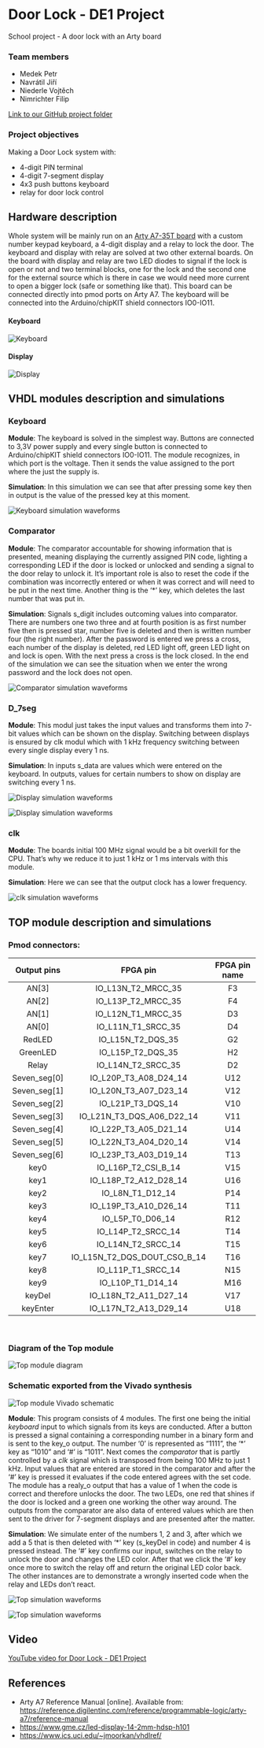 # Door Lock - DE1 Project
School project - A door lock with an Arty board

### Team members

- Medek Petr
- Navrátil Jiří
- Niederle Vojtěch
- Nimrichter Filip 

[Link to our GitHub project folder](https://github.com/GeorgeNavratil/Door_Lock-DE1_Project)

### Project objectives

Making a Door Lock system with:

- 4-digit PIN terminal
- 4-digit 7-segment display
- 4x3 push buttons keyboard
- relay for door lock control

## Hardware description

Whole system will be mainly run on an [Arty A7-35T board](https://store.digilentinc.com/arty-a7-artix-7-fpga-development-board/) with a custom number keypad keyboard, a 4-digit display and a relay to lock the door. The keyboard and display with relay are solved at two other external boards. On the board with display and relay are two LED diodes to signal if the lock is open or not and two terminal blocks, one for the lock and the second one for the external source which is there in case we would need more current to open a bigger lock (safe or something like that). This board can be connected directly into pmod ports on Arty A7. The keyboard will be connected into the Arduino/chipKIT shield connectors IO0-IO11. 

#### Keyboard

![Keyboard](Images/Keyboard.png)

#### Display

![Display](Images/Display.png)

## VHDL modules description and simulations

### Keyboard

**Module**: The keyboard is solved in the simplest way. Buttons are connected to 3,3V  power supply and every single button is connected to Arduino/chipKIT shield connectors IO0-IO11. The module recognizes, in which port is the voltage. Then it sends the value assigned to the port where the just the supply is.

**Simulation**: In this simulation we can see that after pressing some key then in output is the value of the pressed key at this moment. 

![Keyboard simulation waveforms](Images/KeyboardSim.png)

### Comparator

**Module**: The comparator accountable for showing information that is presented, meaning displaying the currently assigned PIN code, lighting a corresponding LED if the door is locked or unlocked and sending a signal to the door relay to unlock it. It’s important role is also to reset the code if the combination was incorrectly entered or when it was correct and will need to be put in the next time. Another thing is the ‘*’ key, which deletes the last number that was put in.

**Simulation**: Signals s_digit includes outcoming values into comparator. There are numbers one two three and at fourth position is as first number five then is pressed star, number five is deleted and then is written number four (the right number). After the password is entered we press a cross, each number of the display is deleted, red LED light off, green LED light on and lock is open. With the next press a cross is the lock closed. In the end of the simulation we can see the situation when we enter the wrong password and the lock does not open. 

![Comparator simulation waveforms](Images/ComparatorSim.png)

### D_7seg

**Module**: This modul just takes the input values and transforms them into 7-bit values which can be shown on the display. Switching between displays is ensured by clk modul which with 1 kHz frequency switching between every single display every 1 ns.

**Simulation**: In inputs s_data are values which were entered on the keyboard. In outputs, values for certain numbers to show on display are switching every 1 ns. 

![Display simulation waveforms](Images/DisplaySim1.png)

![Display simulation waveforms](Images/DisplaySim2.png)

### clk

**Module**: The boards initial 100 MHz signal would be a bit overkill for the CPU. That’s why we reduce it to just 1 kHz or 1 ms intervals with this module.

**Simulation**: Here we can see that the output clock has a lower frequency.

![clk simulation waveforms](Images/clkSim.png)
## TOP module description and simulations

### Pmod connectors:

| Output pins | FPGA pin                    | FPGA pin name |
|:-----------:|:---------------------------:|:-------------:|
| AN[3]       | IO_L13N_T2_MRCC_35          | F3            |
| AN[2]       | IO_L13P_T2_MRCC_35          | F4            |
| AN[1]       | IO_L12N_T1_MRCC_35          | D3            |
| AN[0]       | IO_L11N_T1_SRCC_35          | D4            |
| RedLED      | IO_L15N_T2_DQS_35           | G2            |
| GreenLED    | IO_L15P_T2_DQS_35           | H2            |
| Relay       | IO_L14N_T2_SRCC_35          | D2            |
| Seven_seg[0]| IO_L20P_T3_A08_D24_14       | U12           |
| Seven_seg[1]| IO_L20N_T3_A07_D23_14       | V12           |
| Seven_seg[2]| IO_L21P_T3_DQS_14           | V10           |
| Seven_seg[3]| IO_L21N_T3_DQS_A06_D22_14   | V11           |
| Seven_seg[4]| IO_L22P_T3_A05_D21_14       | U14           |
| Seven_seg[5]| IO_L22N_T3_A04_D20_14       | V14           |
| Seven_seg[6]| IO_L23P_T3_A03_D19_14       | T13           |
| key0        | IO_L16P_T2_CSI_B_14         | V15           |
| key1        | IO_L18P_T2_A12_D28_14       | U16           |
| key2        | IO_L8N_T1_D12_14            | P14           |
| key3        | IO_L19P_T3_A10_D26_14       | T11           |
| key4        | IO_L5P_T0_D06_14            | R12           |
| key5        | IO_L14P_T2_SRCC_14          | T14           |
| key6        | IO_L14N_T2_SRCC_14          | T15           |
| key7        | IO_L15N_T2_DQS_DOUT_CSO_B_14| T16           |
| key8        | IO_L11P_T1_SRCC_14          | N15           |
| key9        | IO_L10P_T1_D14_14           | M16           |
| keyDel      | IO_L18N_T2_A11_D27_14       | V17           |
| keyEnter    | IO_L17N_T2_A13_D29_14       | U18           |

<br>

### Diagram of the Top module

![Top module diagram](Images/Top-Door_Lock.png)

### Schematic exported from the Vivado synthesis

![Top module Vivado schematic](Images/VivadoSchematic.png)

**Module**: This program consists of 4 modules. The first one being the initial *keyboard* input to which signals from its keys are conducted. After a button is pressed a signal containing a corresponding number in a binary form and is sent to the key_o output. The number ‘0’ is represented as “1111”, the ‘*’ key as “1010” and ‘#’ is “1011”. Next comes the *comparator* that is partly controlled by a *clk* signal which is transposed from being 100 MHz to just 1 kHz. Input values that are entered are stored in the comparator and after the ‘#’ key is pressed it evaluates if the code entered agrees with the set code. The module has a realy_o output that has a value of 1 when the code is correct and therefore unlocks the door. The two LEDs, one red that shines if the door is locked and a green one working the other way around. The outputs from the comparator are also data of entered values which are then sent to the driver for 7-segment displays and are presented after the matter.

**Simulation**: We simulate enter of the numbers 1, 2 and 3, after which we add a 5 that is then deleted with ‘*’ key (s_keyDel in code) and number 4 is pressed instead. The ‘#’ key confirms our input, switches on the relay to unlock the door and changes the LED color. After that we click the ‘#’ key once more to switch the relay off and return the original LED color back. The other instances are to demonstrate a wrongly inserted code when the relay and LEDs don’t react.

![Top simulation waveforms](Images/TopSim1.png)

![Top simulation waveforms](Images/TopSim2.png)

## Video

[YouTube video for Door Lock - DE1 Project](https://youtu.be/IV2hTCzT9uw)

## References

- Arty A7 Reference Manual [online]. Available from: https://reference.digilentinc.com/reference/programmable-logic/arty-a7/reference-manual
- https://www.gme.cz/led-display-14-2mm-hdsp-h101
- https://www.ics.uci.edu/~jmoorkan/vhdlref/